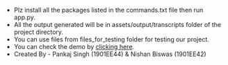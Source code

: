 * Plz install all the packages listed in the commands.txt file then run app.py.
* All the output generated will be in assets/output/transcripts folder of the project directory.
* You can use files from files_for_testing folder for testing our project.
* You can check the demo by [clicking here](https://www.youtube.com/watch?v=xfALA5qogO8).
* Created By - Pankaj Singh (1901EE44) & Nishan Biswas (1901EE42)